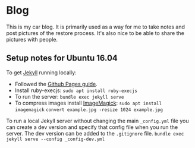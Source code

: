 # Blog

This is my car blog.  It is primarily used as a way for me to take notes and post pictures of the restore process.  It's also nice to be able to share the pictures with people.  

## Setup notes for Ubuntu 16.04

To get [Jekyll](http://jekyllrb.com/) running locally:

* Followed the [Github Pages guide](https://help.github.com/articles/setting-up-your-github-pages-site-locally-with-jekyll/).
* Install ruby-execjs: `sudo apt install ruby-execjs`
* To run the server:
`bundle exec jekyll serve`
* To compress images install [ImageMagick](http://www.imagemagick.org):
`sudo apt install imagemagick`
`convert example.jpg -resize 1024 example.jpg`

To run a local Jekyll server without changing the main `_config.yml` file you can create a dev version and specify that config file when you run the server.  The dev version can be added to the `.gitignore` file.
`bundle exec jekyll serve --config _config-dev.yml`
